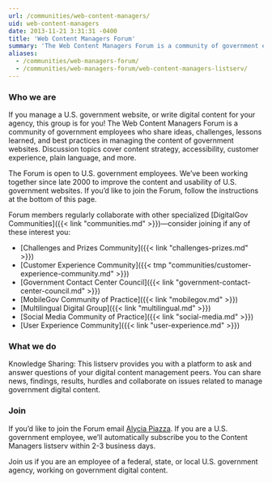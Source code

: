 ```yaml
---
url: /communities/web-content-managers/
uid: web-content-managers
date: 2013-11-21 3:31:31 -0400
title: 'Web Content Managers Forum'
summary: 'The Web Content Managers Forum is a community of government employees who share ideas, challenges, lessons learned, and best practices in managing the content of government websites.'
aliases:
  - /communities/web-managers-forum/
  - /communities/web-managers-forum/web-content-managers-listserv/
---
```


### Who we are

If you manage a U.S. government website, or write digital content for your agency, this group is for you! The Web Content Managers Forum is a community of government employees who share ideas, challenges, lessons learned, and best practices in managing the content of government websites. Discussion topics cover content strategy, accessibility, customer experience, plain language, and more.

The Forum is open to U.S. government employees. We’ve been working together since late 2000 to improve the content and usability of U.S. government websites. If you’d like to join the Forum, follow the instructions at the bottom of this page.

Forum members regularly collaborate with other specialized [DigitalGov Communities]({{< link "communities.md" >}})—consider joining if any of these interest you:

  * [Challenges and Prizes Community]({{< link "challenges-prizes.md" >}})
  * [Customer Experience Community]({{< tmp "communities/customer-experience-community.md" >}})
  * [Government Contact Center Council]({{< link "government-contact-center-council.md" >}})
  * [MobileGov Community of Practice]({{< link "mobilegov.md" >}})
  * [Multilingual Digital Group]({{< link "multilingual.md" >}})
  * [Social Media Community of Practice]({{< link "social-media.md" >}})
  * [User Experience Community]({{< link "user-experience.md" >}})

### What we do

Knowledge Sharing: This listserv provides you with a platform to ask and answer questions of your digital content management peers. You can share news, findings, results, hurdles and collaborate on issues related to manage government digital content.

### Join

If you’d like to join the Forum email [Alycia Piazza](mailto:alycia.piazza@gsa.gov). If you are a U.S. government employee, we&#8217;ll automatically subscribe you to the Content Managers listserv within 2-3 business days.

Join us if you are an employee of a federal, state, or local U.S. government agency, working on government digital content.
